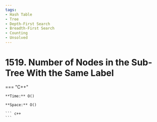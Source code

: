 ```yaml
---
tags:
- Hash Table
- Tree
- Depth-First Search
- Breadth-First Search
- Counting
- Unsolved
---
```



# 1519. Number of Nodes in the Sub-Tree With the Same Label

=== "C++"

    **Time:** O()

    **Space:** O()

    ``` c++
    ```